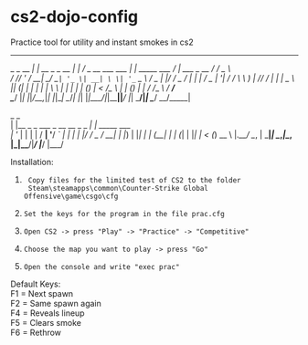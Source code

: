 # cs2-dojo-config
Practice tool for utility and instant smokes in cs2

  _____           _              _     __                 _                __                ___  __ ____   
  \_   \_ __  ___| |_ __ _ _ __ | |_  / _\_ __ ___   ___ | | _____  ___   / _| ___  _ __    / __\/ _\___ \  
   / /\/ '_ \/ __| __/ _` | '_ \| __| \ \| '_ ` _ \ / _ \| |/ / _ \/ __| | |_ / _ \| '__|  / /   \ \  __) | 
/\/ /_ | | | \__ \ || (_| | | | | |_  _\ \ | | | | | (_) |   <  __/\__ \ |  _| (_) | |    / /___ _\ \/ __/  
\____/ |_| |_|___/\__\__,_|_| |_|\__| \__/_| |_| |_|\___/|_|\_\___||___/ |_|  \___/|_|    \____/ \__/_____| 

 _                                  _              
| |__  _   _    ___ _ __ __ _ _   _| | _____  ___  
| '_ \| | | |  / __| '__/ _` | | | | |/ / _ \/ __| 
| |_) | |_| | | (__| | | (_| | |_| |   < (_) \__ \ 
|_.__/ \__, |  \___|_|  \__,_|\__, |_|\_\___/|___/ 
       |___/                  |___/                


Installation: 
1.      Copy files for the limited test of CS2 to the folder  
        Steam\steamapps\common\Counter-Strike Global Offensive\game\csgo\cfg    
2.     Set the keys for the program in the file prac.cfg
3.     Open CS2 -> press "Play" -> "Practice" -> "Competitive"
4.     Choose the map you want to play -> press "Go"
5.     Open the console and write "exec prac"

Default Keys:  
F1 = Next spawn  
F2 = Same spawn again  
F4 = Reveals lineup  
F5 = Clears smoke  
F6 = Rethrow  
